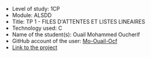 - Level of study: 1CP
- Module: ALSDD
- Title: TP 1 - FILES D'ATTENTES ET LISTES LINEAIRES
- Technology used: C
- Name of the student(s): Ouail Mohammed Oucherif
- GitHub account of the user: [Mo-Ouail-Ocf](https://github.com/Mo-Ouail-Ocf)
- [Link to the project](https://github.com/Mo-Ouail-Ocf/TP_ALSDD_LISTS)
